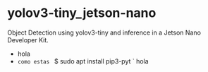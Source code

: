 # yolov3-tiny_jetson-nano
Object Detection using yolov3-tiny and inference in a Jetson Nano Developer Kit.

* hola
* `como estas
`
$ sudo apt install pip3-pyt
`
hola

